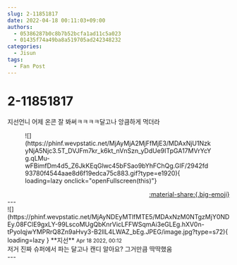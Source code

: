 ```yaml
---
slug: 2-11851817
date: 2022-04-18 00:11:03+09:00
authors:
  - 05386287b0c8b7b52bcfa1ad11c5a023
  - 01435f74a49ba8a519705ad242348232
categories:
  - Jisun
tags:
  - Fan Post
---
```


# 2-11851817

<div class="post-container" markdown="1">
<div class="content-container md-sidebar__scrollwrap" markdown="1">

지선언니 어제 온콘 잘 봐써ㅋㅋㅋㅋ달고나 앙큼하게 먹더라
<figure markdown="1">
![](https://phinf.wevpstatic.net/MjAyMjA2MjFfMjE3/MDAxNjU1NzkyNjA5Njc3.5T_DVJFm7kr_k6kt_nVnSzn_yDdUe9ITpGA17MVrYcYg.qLMu-wFBimfDm4d5_Z6JkKEqGlwc45bFSao9bYhFChQg.GIF/2942fd93780f4544aae8d6f19edca75c883.gif?type=e1920){ loading=lazy onclick="openFullscreen(this)"}
</figure>


</div>
</div>

<div style="text-align: right;" markdown="1">
<a href="https://weverse.io/fromis9/fanpost/2-11851817" style="text-align: right;">:material-share:{.big-emoji}</a>
</div>
---

<div class="comments-container md-sidebar__scrollwrap" markdown="1">
<div class="comment" markdown="1">
<div class='id-container' markdown="1">
![](https://phinf.wevpstatic.net/MjAyNDEyMTlfMTE5/MDAxNzM0NTgzMjY0NDEy.08FClE9gxLY-99LscoMUgQbKnrVicLFFWSqmAi3eGLEg.hXV0n-tPyoIqjwYMPRrQ8Zn9aHvy3-B2llL4LWAZ_bEg.JPEG/image.jpg?type=s72){ loading=lazy }
**<span class="artist">지선</span>** <small>Apr 18 2022, 00:12</small><br>
</div>
<div class='comment-body' markdown="1">
저거 진짜 슈퍼에서 파는 달고나 캔디 알아요? 그거만큼 딱딱했움
</div>
</div>
</div>
---
